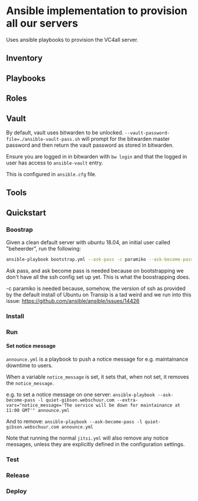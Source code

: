 # Ansible implementation to provision all our servers

Uses ansible playbooks to provision the VC4all server.

## Inventory

## Playbooks

## Roles

## Vault

By default, vault uses bitwarden to be unlocked.
`--vault-password-file=./ansible-vault-pass.sh`  will prompt for the
bitwarden master password and then return the vault password as stored
in bitwarden.

Ensure you are logged in in bitwarden with `bw login` and that the
logged in user has access to `ansible-vault` entry.

This is configured in `ansible.cfg` file.

## Tools

## Quickstart

### Boostrap

Given a clean default server with ubuntu 18.04, an initial user called
"beheerder", run the following:

```bash
ansible-playbook bootstrap.yml --ask-pass -c paramiko --ask-become-pass
```

Ask pass, and ask become pass is needed because on bootstrapping we
don't have all the ssh config set up yet. This is what the boostrapping
does.

-c paramiko is needed because, somehow, the version of ssh as provided
by the default install of Ubuntu on Transip is a tad weird and we run
into this issue: https://github.com/ansible/ansible/issues/14426

### Install

### Run

#### Set notice message

`announce.yml` is a playbook to push a notice message for e.g. maintainance
downtime to users.

When a variable `notice_message` is set, it sets that, when not set, it
removes the `notice_message`.

e.g. to set a notice message on one server:
`ansible-playbook --ask-become-pass -l quiet-gibson.webschuur.com --extra-vars="notice_message='The service will be down for maintainance at 11:00 GMT'" announce.yml`

And to remove:
`ansible-playbook --ask-become-pass -l quiet-gibson.webschuur.com announce.yml`

Note that running the normal `jitsi.yml` will also remove any notice
messages, unless they are explicitly defined in the configuration
settings.

### Test

### Release

### Deploy
